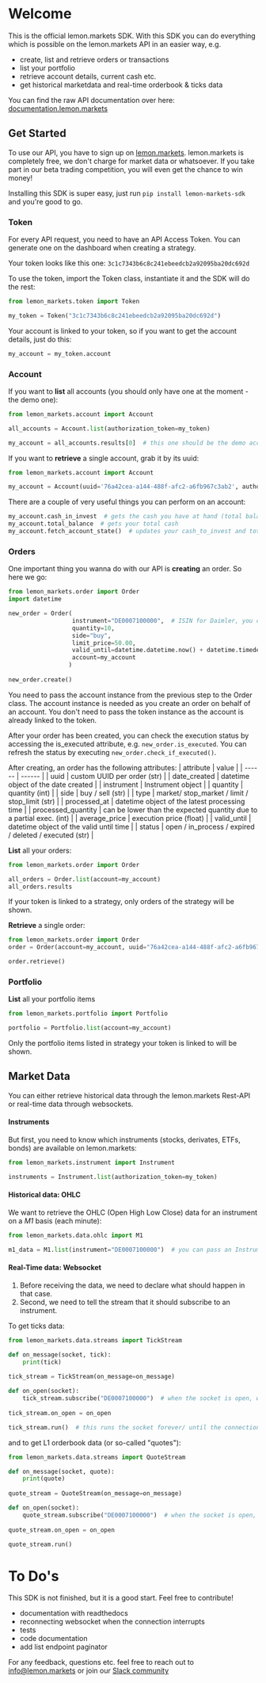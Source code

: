 # Welcome

This is the official lemon.markets SDK. With this SDK you can do everything which is possible on the lemon.markets API in an easier way, e.g.
- create, list and retrieve orders or transactions
- list your portfolio
- retrieve account details, current cash etc.
- get historical marketdata and real-time orderbook & ticks data

You can find the raw API documentation over here: [documentation.lemon.markets](https://documentation.lemon.markets/)

## Get Started

To use our API, you have to sign up on [lemon.markets](https://app.lemon.markets/register). 
lemon.markets is completely free, we don't charge for market data or whatsoever. If you take part in our beta trading competition, you will even get the chance to win money!

Installing this SDK is super easy, just run 
```pip install lemon-markets-sdk``` and you're good to go.

### Token

For every API request, you need to have an API Access Token. You can generate one on the dashboard when creating a strategy.

Your token looks like this one: `3c1c7343b6c8c241ebeedcb2a92095ba20dc692d`

To use the token, import the Token class, instantiate it and the SDK will do the rest:

```python
from lemon_markets.token import Token

my_token = Token("3c1c7343b6c8c241ebeedcb2a92095ba20dc692d")
```

Your account is linked to your token, so if you want to get the account details, just do this:
```python
my_account = my_token.account
```

### Account

If you want to **list** all accounts (you should only have one at the moment - the demo one):

```python
from lemon_markets.account import Account

all_accounts = Account.list(authorization_token=my_token)

my_account = all_accounts.results[0]  # this one should be the demo account
```

If you want to **retrieve** a single account, grab it by its uuid:

```python
from lemon_markets.account import Account

my_account = Account(uuid='76a42cea-a144-488f-afc2-a6fb967c3ab2', authorization_token=my_token)
```


There are a couple of very useful things you can perform on an account:

```python
my_account.cash_in_invest  # gets the cash you have at hand (total balance minus open order volume)
my_account.total_balance  # gets your total cash
my_account.fetch_account_state()  # updates your cash_to_invest and total_balance
```

### Orders

One important thing you wanna do with our API is **creating** an order. So here we go:

```python
from lemon_markets.order import Order
import datetime

new_order = Order(
                  instrument="DE0007100000",  # ISIN for Daimler, you can pass an instrument instance in here as well
                  quantity=10,
                  side="buy",
                  limit_price=50.00,
                  valid_until=datetime.datetime.now() + datetime.timedelta(days=1),
                  account=my_account
                 )
                 
new_order.create()
```
You need to pass the account instance from the previous step to the Order class. The account instance is needed as you create an order on behalf of an account. You don't need to pass the token instance as the account is already linked to the token.

After your order has been created, you can check the execution status by accessing the is_executed attribute, e.g. `new_order.is_executed`. 
You can refresh the status by executing `new_order.check_if_executed()`.

After creating, an order has the following attributes:
| attribute | value |
| ------ | ------ |
| uuid | custom UUID per order (str) |
| date_created | datetime object of the date created |
| instrument | Instrument object |
| quantity | quantity (int) |
| side | buy / sell (str) |
| type | market/ stop_market / limit / stop_limit (str) |
| processed_at | datetime object of the latest processing time |
| processed_quantity | can be lower than the expected quantity due to a partial exec. (int) |
| average_price | execution price (float) |
| valid_until | datetime object of the valid until time |
| status | open / in_process / expired / deleted / executed (str) |



**List** all your orders:

```python
from lemon_markets.order import Order

all_orders = Order.list(account=my_account)
all_orders.results
```
If your token is linked to a strategy, only orders of the strategy will be shown.

**Retrieve** a single order:

```python
from lemon_markets.order import Order
order = Order(account=my_account, uuid="76a42cea-a144-488f-afc2-a6fb967c3ab2")

order.retrieve()
```


### Portfolio

**List** all your portfolio items
```python
from lemon_markets.portfolio import Portfolio

portfolio = Portfolio.list(account=my_account)
```
Only the portfolio items listed in strategy your token is linked to will be shown.


## Market Data
You can either retrieve historical data through the lemon.markets Rest-API or real-time data through websockets.

#### Instruments
But first, you need to know which instruments (stocks, derivates, ETFs, bonds) are available on lemon.markets:

```python
from lemon_markets.instrument import Instrument

instruments = Instrument.list(authorization_token=my_token)
```

#### Historical data: OHLC 
We want to retrieve the OHLC (Open High Low Close) data for an instrument on a _M1_ basis (each minute):
```python
from lemon_markets.data.ohlc import M1

m1_data = M1.list(instrument="DE0007100000")  # you can pass an Instrument instance in here as well

```

#### Real-Time data: Websocket

1) Before receiving the data, we need to declare what should happen in that case. 
2) Second, we need to tell the stream that it should subscribe to an instrument.

To get ticks data:
```python
from lemon_markets.data.streams import TickStream

def on_message(socket, tick):
    print(tick)
    
tick_stream = TickStream(on_message=on_message)

def on_open(socket):
    tick_stream.subscribe("DE0007100000")  # when the socket is open, we would like to subscribe to the Daimler tick stream
    
tick_stream.on_open = on_open

tick_stream.run()  # this runs the socket forever/ until the connection interrups.

```

and to get L1 orderbook data (or so-called "quotes"):
```python
from lemon_markets.data.streams import QuoteStream

def on_message(socket, quote):
    print(quote)
    
quote_stream = QuoteStream(on_message=on_message)

def on_open(socket):
    quote_stream.subscribe("DE0007100000")  # when the socket is open, we would like to subscribe to the Daimler quote stream
    
quote_stream.on_open = on_open

quote_stream.run()
```

# To Do's

This SDK is not finished, but it is a good start. Feel free to contribute!
- documentation with readthedocs
- reconnecting websocket when the connection interrupts
- tests
- code documentation
- add list endpoint paginator

For any feedback, questions etc. feel free to reach out to info@lemon.markets or join our [Slack community](https://lemon.markets/community/)
